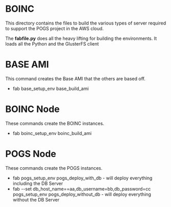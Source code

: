 # BOINC

This directory contains the files to build the various types of server required to support the POGS project in the AWS cloud.

The **fabfile.py** does all the heavy lifting for building the environments. It loads all the Python and the GlusterFS client

# BASE AMI

This command creates the Base AMI that the others are based off.

* fab base_setup_env base_build_ami


# BOINC Node

These commands create the BOINC instances.

* fab boinc_setup_env boinc_build_ami

# POGS Node

These commands create the POGS instances.

* fab pogs_setup_env pogs_deploy_with_db - will deploy everything including the DB Server
* fab --set db_host_name==aa,db_username=bb,db_password=cc pogs_setup_env pogs_deploy_without_db - will deploy everything without the DB Server
